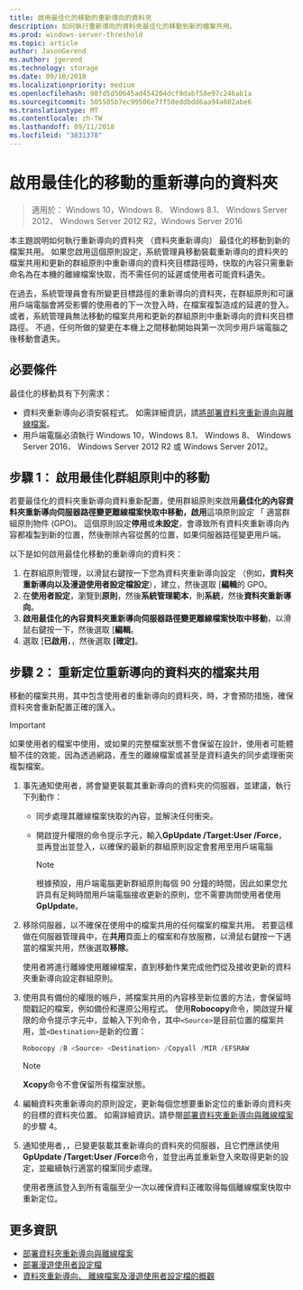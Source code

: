 ```yaml
---
title: 啟用最佳化的移動的重新導向的資料夾
description: 如何執行重新導向的資料夾最佳化的移動到新的檔案共用。
ms.prod: windows-server-threshold
ms.topic: article
author: JasonGerend
ms.author: jgerend
ms.technology: storage
ms.date: 09/10/2018
ms.localizationpriority: medium
ms.openlocfilehash: 98fd5d50645ad454204dcf9dabf58e97c246ab1a
ms.sourcegitcommit: 505505b7ec99506e7ff50eddbdd6aa94a602abe6
ms.translationtype: MT
ms.contentlocale: zh-TW
ms.lasthandoff: 09/11/2018
ms.locfileid: "3831378"
---
```

# 啟用最佳化的移動的重新導向的資料夾

>適用於： Windows 10，Windows 8、 Windows 8.1、 Windows Server 2012、 Windows Server 2012 R2，Windows Server 2016

本主題說明如何執行重新導向的資料夾 （資料夾重新導向） 最佳化的移動到新的檔案共用。 如果您啟用這個原則設定，系統管理員移動裝載重新導向的資料夾的檔案共用和更新的群組原則中重新導向的資料夾目標路徑時，快取的內容只需重新命名為在本機的離線檔案快取，而不需任何的延遲或使用者可能資料遺失。

在過去，系統管理員會有所變更目標路徑的重新導向的資料夾，在群組原則和可讓用戶端電腦會將受影響的使用者的下一次登入時，在檔案複製造成的延遲的登入。 或者，系統管理員無法移動的檔案共用和更新的群組原則中重新導向的資料夾目標路徑。 不過，任何所做的變更在本機上之間移動開始與第一次同步用戶端電腦之後移動會遺失。

## 必要條件

最佳化的移動具有下列需求：

- 資料夾重新導向必須安裝程式。 如需詳細資訊，請[將部署資料夾重新導向與離線檔案](deploy-folder-redirection.md)。
- 用戶端電腦必須執行 Windows 10，Windows 8.1、 Windows 8、 Windows Server 2016、 Windows Server 2012 R2 或 Windows Server 2012。

## 步驟 1： 啟用最佳化群組原則中的移動

若要最佳化的資料夾重新導向資料重新配置，使用群組原則來啟用**最佳化的內容資料夾重新導向伺服器路徑變更離線檔案快取中移動，啟用**這項原則設定 「 適當群組原則物件 (GPO)。 這個原則設定**停用**或**未設定**，會導致所有資料夾重新導向內容都複製到新的位置，然後刪除內容從舊的位置，如果伺服器路徑變更用戶端。

以下是如何啟用最佳化移動的重新導向的資料夾：

1. 在群組原則管理，以滑鼠右鍵按一下您為資料夾重新導向設定 （例如，**資料夾重新導向以及漫遊使用者設定檔設定**），建立，然後選取 [**編輯**的 GPO。
2. 在**使用者設定**，瀏覽到**原則**，然後**系統管理範本**，則**系統**，然後**資料夾重新導向**。
3. **啟用最佳化的內容資料夾重新導向伺服器路徑變更離線檔案快取中移動**，以滑鼠右鍵按一下，然後選取 [**編輯**。
4. 選取 [**已啟用**，，然後選取 **[確定]**。

## 步驟 2： 重新定位重新導向的資料夾的檔案共用

移動的檔案共用，其中包含使用者的重新導向的資料夾，時，才會預防措施，確保資料夾會重新配置正確的匯入。

>[!IMPORTANT]
>如果使用者的檔案中使用，或如果的完整檔案狀態不會保留在設計，使用者可能體驗不佳的效能，因為透過網路，產生的離線檔案或甚至是資料遺失的同步處理衝突複製檔案。

1. 事先通知使用者，將會變更裝載其重新導向的資料夾的伺服器，並建議，執行下列動作：

      - 同步處理其離線檔案快取的內容，並解決任何衝突。
      - 開啟提升權限的命令提示字元，輸入**GpUpdate /Target:User /Force**，並再登出並登入，以確保的最新的群組原則設定會套用至用戶端電腦

        >[!NOTE]
        >根據預設，用戶端電腦更新群組原則每個 90 分鐘的時間，因此如果您允許具有足夠時間用戶端電腦接收更新的原則，您不需要詢問使用者使用**GpUpdate**。
2. 移除伺服器，以不確保在使用中的檔案共用的任何檔案的檔案共用。 若要這樣做在伺服器管理員中，在**共用**頁面上的檔案和存放服務，以滑鼠右鍵按一下適當的檔案共用，然後選取**移除**。

    使用者將進行離線使用離線檔案，直到移動作業完成他們從及接收更新的資料夾重新導向設定群組原則。

3. 使用具有備份的權限的帳戶，將檔案共用的內容移至新位置的方法，會保留時間戳記的檔案，例如備份和還原公用程式。 使用**Robocopy**命令，開啟提升權限的命令提示字元中，並輸入下列命令，其中```<Source>```是目前位置的檔案共用，並```<Destination>```是新的位置：

    ```PowerShell
    Robocopy /B <Source> <Destination> /Copyall /MIR /EFSRAW
    ```

    >[!NOTE]
    >**Xcopy**命令不會保留所有檔案狀態。
4. 編輯資料夾重新導向的原則設定，更新每個您想要重新定位的重新導向資料夾的目標的資料夾位置。 如需詳細資訊，請參閱[部署資料夾重新導向與離線檔案](deploy-folder-redirection.md)的步驟 4。
5. 通知使用者，，已變更裝載其重新導向的資料夾的伺服器，且它們應該使用**GpUpdate /Target:User /Force**命令，並登出再並重新登入來取得更新的設定，並繼續執行適當的檔案同步處理。

    使用者應該登入到所有電腦至少一次以確保資料正確取得每個離線檔案快取中重新定位。

## 更多資訊

* [部署資料夾重新導向與離線檔案](deploy-folder-redirection.md)
* [部署漫遊使用者設定檔](deploy-roaming-user-profiles.md)
* [資料夾重新導向、 離線檔案及漫遊使用者設定檔的概觀](folder-redirection-rup-overview.md)
